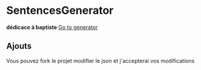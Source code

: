 # SentencesGenerator
**dédicace à baptiste**
[Go to generator](https://vmfxx.com/sentence-generator/)

## Ajouts

Vous pouvez fork le projet modifier le json et j'accepterai vos modifications
